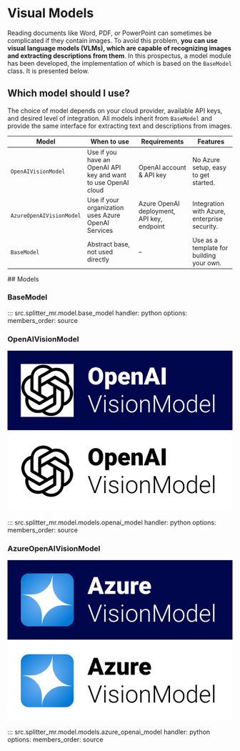 # Visual Models

Reading documents like Word, PDF, or PowerPoint can sometimes be complicated if they contain images. To avoid this problem, **you can use visual language models (VLMs), which are capable of recognizing images and extracting descriptions from them**. In this prospectus, a model module has been developed, the implementation of which is based on the `BaseModel` class. It is presented below.

## Which model should I use?

The choice of model depends on your cloud provider, available API keys, and desired level of integration.
All models inherit from `BaseModel` and provide the same interface for extracting text and descriptions from images.

| Model                    | When to use                                                    | Requirements                               | Features                                     |
| ------------------------ | -------------------------------------------------------------- | ------------------------------------------ | -------------------------------------------- |
| `OpenAIVisionModel`      | Use if you have an OpenAI API key and want to use OpenAI cloud | OpenAI account & API key                   | No Azure setup, easy to get started.         |
| `AzureOpenAIVisionModel` | Use if your organization uses Azure OpenAI Services            | Azure OpenAI deployment, API key, endpoint | Integration with Azure, enterprise security. |
| `BaseModel`              | Abstract base, not used directly                               | –                                          | Use as a template for building your own.     |


## Models

### BaseModel

::: src.splitter_mr.model.base_model
    handler: python
    options:
      members_order: source

### OpenAIVisionModel

![OpenAIVisionModel logo](../assets/openai_vision_model_button.svg#gh-light-mode-only)
![OpenAIVisionModel logo](../assets/openai_vision_model_button_white.svg#gh-dark-mode-only)

::: src.splitter_mr.model.models.openai_model
    handler: python
    options:
      members_order: source

### AzureOpenAIVisionModel

![OpenAIVisionModel logo](../assets/azure_openai_vision_model_button.svg#gh-light-mode-only)
![OpenAIVisionModel logo](../assets/azure_openai_vision_model_button_white.svg#gh-dark-mode-only)


::: src.splitter_mr.model.models.azure_openai_model
    handler: python
    options:
      members_order: source